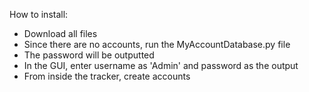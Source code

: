 How to install:
- Download all files
- Since there are no accounts, run the MyAccountDatabase.py file
- The password will be outputted
- In the GUI, enter username as 'Admin' and password as the output
- From inside the tracker, create accounts 